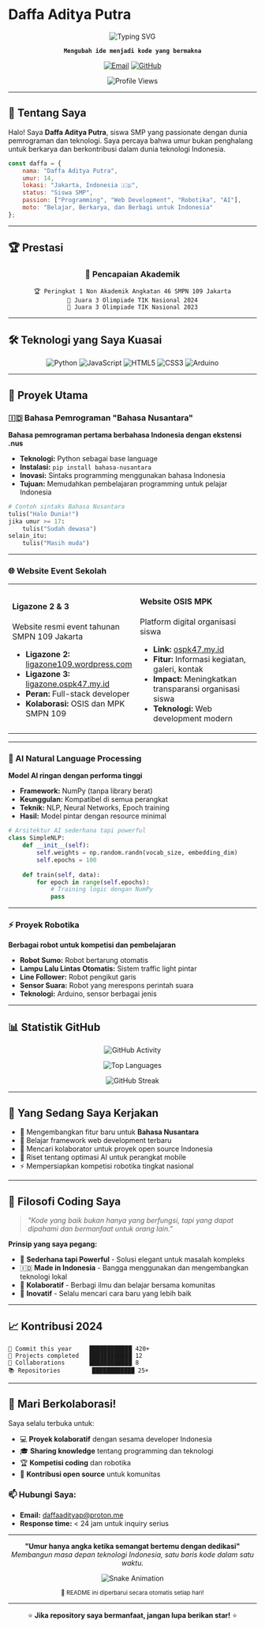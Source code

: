 # Daffa Aditya Putra

<div align="center">

<!-- Hero Section -->
<picture>
  <source media="(prefers-color-scheme: dark)" srcset="https://readme-typing-svg.demolab.com?font=JetBrains+Mono&size=24&duration=3000&pause=1000&color=64FFDA&background=0D1117&center=true&vCenter=true&multiline=true&width=700&height=100&lines=Siswa+SMP+%7C+Programmer+Indonesia;Menciptakan+Solusi+Digital+Inovatif;Jakarta+%E2%86%92+Dunia">
  <img alt="Typing SVG" src="https://readme-typing-svg.demolab.com?font=JetBrains+Mono&size=24&duration=3000&pause=1000&color=2196F3&center=true&vCenter=true&multiline=true&width=700&height=100&lines=Siswa+SMP+%7C+Programmer+Indonesia;Menciptakan+Solusi+Digital+Inovatif;Jakarta+%E2%86%92+Dunia" />
</picture>

<br />

**`Mengubah ide menjadi kode yang bermakna`**

[![Email](https://img.shields.io/badge/Email-daffaadityap%40proton.me-8B5CF6?style=for-the-badge&logo=protonmail&logoColor=white)](mailto:daffaadityap@proton.me)
[![GitHub](https://img.shields.io/badge/GitHub-daffa--aditya--p-181717?style=for-the-badge&logo=github&logoColor=white)](https://github.com/daffa-aditya-p)

![Profile Views](https://komarev.com/ghpvc/?username=daffa-aditya-p&color=blueviolet&style=for-the-badge&label=KUNJUNGAN+PROFIL)

</div>

---

## 👋 Tentang Saya

Halo! Saya **Daffa Aditya Putra**, siswa SMP yang passionate dengan dunia pemrograman dan teknologi. Saya percaya bahwa umur bukan penghalang untuk berkarya dan berkontribusi dalam dunia teknologi Indonesia.

```javascript
const daffa = {
    nama: "Daffa Aditya Putra",
    umur: 14,
    lokasi: "Jakarta, Indonesia 🇮🇩",
    status: "Siswa SMP",
    passion: ["Programming", "Web Development", "Robotika", "AI"],
    moto: "Belajar, Berkarya, dan Berbagi untuk Indonesia"
};
```

---

## 🏆 Prestasi

<div align="center">

### 🥇 Pencapaian Akademik
```
🏆 Peringkat 1 Non Akademik Angkatan 46 SMPN 109 Jakarta
🥉 Juara 3 Olimpiade TIK Nasional 2024
🥉 Juara 3 Olimpiade TIK Nasional 2023
```

</div>

---

## 🛠️ Teknologi yang Saya Kuasai

<div align="center">

![Python](https://img.shields.io/badge/Python-3776AB?style=for-the-badge&logo=python&logoColor=white)
![JavaScript](https://img.shields.io/badge/JavaScript-F7DF1E?style=for-the-badge&logo=javascript&logoColor=black)
![HTML5](https://img.shields.io/badge/HTML5-E34F26?style=for-the-badge&logo=html5&logoColor=white)
![CSS3](https://img.shields.io/badge/CSS3-1572B6?style=for-the-badge&logo=css3&logoColor=white)
![Arduino](https://img.shields.io/badge/Arduino-00979D?style=for-the-badge&logo=arduino&logoColor=white)

</div>

---

## 🚀 Proyek Utama

### 🇮🇩 Bahasa Pemrograman "Bahasa Nusantara"
**Bahasa pemrograman pertama berbahasa Indonesia dengan ekstensi .nus**

- **Teknologi:** Python sebagai base language
- **Instalasi:** `pip install bahasa-nusantara`
- **Inovasi:** Sintaks programming menggunakan bahasa Indonesia
- **Tujuan:** Memudahkan pembelajaran programming untuk pelajar Indonesia

```python
# Contoh sintaks Bahasa Nusantara
tulis("Halo Dunia!")
jika umur >= 17:
    tulis("Sudah dewasa")
selain_itu:
    tulis("Masih muda")
```

---

### 🌐 Website Event Sekolah

<table>
<tr>
<td width="50%">

#### **Ligazone 2 & 3**
Website resmi event tahunan SMPN 109 Jakarta

- **Ligazone 2:** [ligazone109.wordpress.com](http://ligazone109.wordpress.com)
- **Ligazone 3:** [ligazone.ospk47.my.id](http://ligazone.ospk47.my.id)
- **Peran:** Full-stack developer
- **Kolaborasi:** OSIS dan MPK SMPN 109

</td>
<td width="50%">

#### **Website OSIS MPK**
Platform digital organisasi siswa

- **Link:** [ospk47.my.id](http://ospk47.my.id)
- **Fitur:** Informasi kegiatan, galeri, kontak
- **Impact:** Meningkatkan transparansi organisasi siswa
- **Teknologi:** Web development modern

</td>
</tr>
</table>

---

### 🤖 AI Natural Language Processing
**Model AI ringan dengan performa tinggi**

- **Framework:** NumPy (tanpa library berat)
- **Keunggulan:** Kompatibel di semua perangkat
- **Teknik:** NLP, Neural Networks, Epoch training
- **Hasil:** Model pintar dengan resource minimal

```python
# Arsitektur AI sederhana tapi powerful
class SimpleNLP:
    def __init__(self):
        self.weights = np.random.randn(vocab_size, embedding_dim)
        self.epochs = 100
    
    def train(self, data):
        for epoch in range(self.epochs):
            # Training logic dengan NumPy
            pass
```

---

### ⚡ Proyek Robotika
**Berbagai robot untuk kompetisi dan pembelajaran**

- **Robot Sumo:** Robot bertarung otomatis
- **Lampu Lalu Lintas Otomatis:** Sistem traffic light pintar  
- **Line Follower:** Robot pengikut garis
- **Sensor Suara:** Robot yang merespons perintah suara
- **Teknologi:** Arduino, sensor berbagai jenis

---

## 📊 Statistik GitHub

<div align="center">

![GitHub Activity](https://github-readme-activity-graph.vercel.app/graph?username=daffa-aditya-p&theme=tokyo-night&hide_border=true&bg_color=0D1117&color=64FFDA&line=64FFDA&point=C9D1D9)

![Top Languages](https://github-readme-stats.vercel.app/api/top-langs/?username=daffa-aditya-p&layout=compact&theme=tokyonight&hide_border=true&bg_color=0D1117&title_color=64FFDA&text_color=C9D1D9)

![GitHub Streak](https://github-readme-streak-stats.herokuapp.com/?user=daffa-aditya-p&theme=tokyonight&hide_border=true&background=0D1117)

</div>

---

## 🎯 Yang Sedang Saya Kerjakan

- 🔭 Mengembangkan fitur baru untuk **Bahasa Nusantara**
- 🌱 Belajar framework web development terbaru
- 👯 Mencari kolaborator untuk proyek open source Indonesia
- 🤔 Riset tentang optimasi AI untuk perangkat mobile
- ⚡ Mempersiapkan kompetisi robotika tingkat nasional

---

## 💭 Filosofi Coding Saya

> *"Kode yang baik bukan hanya yang berfungsi, tapi yang dapat dipahami dan bermanfaat untuk orang lain."*

**Prinsip yang saya pegang:**
- 🎯 **Sederhana tapi Powerful** - Solusi elegant untuk masalah kompleks
- 🇮🇩 **Made in Indonesia** - Bangga menggunakan dan mengembangkan teknologi lokal
- 🤝 **Kolaboratif** - Berbagi ilmu dan belajar bersama komunitas
- 🚀 **Inovatif** - Selalu mencari cara baru yang lebih baik

---

## 📈 Kontribusi 2024

```
📝 Commit this year     ████████████ 420+
🔧 Projects completed   ████████████ 12
🤝 Collaborations       ████████████ 8
📚 Repositories         ████████████ 25+
```

---

## 🤝 Mari Berkolaborasi!

Saya selalu terbuka untuk:
- 💻 **Proyek kolaboratif** dengan sesama developer Indonesia
- 🎓 **Sharing knowledge** tentang programming dan teknologi
- 🏆 **Kompetisi coding** dan robotika
- 🌟 **Kontribusi open source** untuk komunitas

### 📫 Hubungi Saya:
- **Email:** daffaadityap@proton.me
- **Response time:** < 24 jam untuk inquiry serius

---

<div align="center">

**"Umur hanya angka ketika semangat bertemu dengan dedikasi"**  
*Membangun masa depan teknologi Indonesia, satu baris kode dalam satu waktu.*

![Snake Animation](https://raw.githubusercontent.com/daffa-aditya-p/daffa-aditya-p/output/github-contribution-grid-snake-dark.svg)

<sub>🔄 README ini diperbarui secara otomatis setiap hari!</sub>

---

⭐ **Jika repository saya bermanfaat, jangan lupa berikan star!** ⭐

</div>